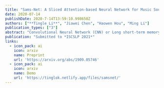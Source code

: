 ```yaml
---
title: "Sams-Net: A Sliced Attention-based Neural Network for Music Source Separation"
date: 2020-07-14
publishDate: 2020-7-14T13:59:10.998650Z
authors: ["**Tingle Li**", "Jiawei Chen", "Haowen Hou", "Ming Li"]
publication_types: ["3"]
abstract: "Convolutional Neural Network (CNN) or Long short-term memory (LSTM) based models with the input of spectrogram or waveforms are commonly used for deep learning based audio source separation. In this paper, we propose a Sliced Attention-based neural network (Sams-Net) in the spectrogram domain for the music source separation task. It enables spectral feature interactions with multi-head attention mechanism, achieves easier parallel computing and has a larger receptive field compared with LSTMs and CNNs respectively. Experimental results on the MUSDB18 dataset show that the proposed method, with fewer parameters, outperforms most of the state-of-the-art DNN-based methods."
publication: "Submitted to *ISCSLP 2021*"
links:
  - icon_pack: ai
    icon: arxiv
    name: Preprint
    url: 'https://arxiv.org/abs/1909.05746'
  - icon_pack: ai
    icon: arxiv
    name: Demo
    url: 'https://tinglok.netlify.app/files/samsnet/'
---
```


